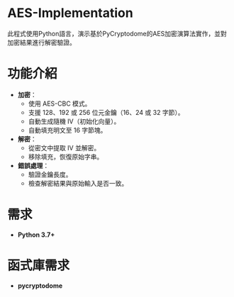 # AES-Implementation
此程式使用Python語言，演示基於PyCryptodome的AES加密演算法實作，並對加密結果進行解密驗證。
# 功能介紹
- **加密**：
  - 使用 AES-CBC 模式。
  - 支援 128、192 或 256 位元金鑰（16、24 或 32 字節）。
  - 自動生成隨機 IV（初始化向量）。
  - 自動填充明文至 16 字節塊。
- **解密**：
  - 從密文中提取 IV 並解密。
  - 移除填充，恢復原始字串。
- **錯誤處理**：
  - 驗證金鑰長度。
  - 檢查解密結果與原始輸入是否一致。

# 需求
- **Python 3.7+**

# 函式庫需求
- **pycryptodome**

